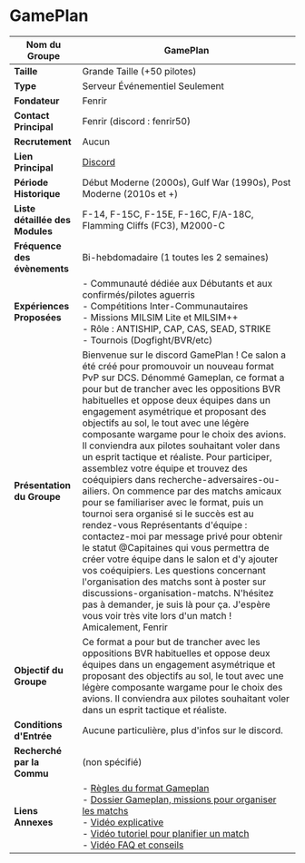 # GamePlan

| **Nom du Groupe**                           | GamePlan                                                  |
|---------------------------------------------|-----------------------------------------------------------|
| **Taille**                                  | Grande Taille (+50 pilotes)                               |
| **Type**                                    | Serveur Événementiel Seulement                            |
| **Fondateur**                               | Fenrir                                                    |
| **Contact Principal**                       | Fenrir (discord : fenrir50)                               |
| **Recrutement**                             | Aucun                                                     |
| **Lien Principal**                          | [Discord](https://discord.gg/RMHbJapcru)                 |
| **Période Historique**                      | Début Moderne (2000s), Gulf War (1990s), Post Moderne (2010s et +) |
| **Liste détaillée des Modules**             | F-14, F-15C, F-15E, F-16C, F/A-18C, Flamming Cliffs (FC3), M2000-C |
| **Fréquence des évènements**               | Bi-hebdomadaire (1 toutes les 2 semaines)                 |
| **Expériences Proposées**                   | - Communauté dédiée aux Débutants et aux confirmés/pilotes aguerris <br> - Compétitions Inter-Communautaires <br> - Missions MILSIM Lite et MILSIM++ <br> - Rôle : ANTISHIP, CAP, CAS, SEAD, STRIKE <br> - Tournois (Dogfight/BVR/etc) |
| **Présentation du Groupe**                  | Bienvenue sur le discord GamePlan ! Ce salon a été créé pour promouvoir un nouveau format PvP sur DCS. Dénommé Gameplan, ce format a pour but de trancher avec les oppositions BVR habituelles et oppose deux équipes dans un engagement asymétrique et proposant des objectifs au sol, le tout avec une légère composante wargame pour le choix des avions. Il conviendra aux pilotes souhaitant voler dans un esprit tactique et réaliste. Pour participer, assemblez votre équipe et trouvez des coéquipiers dans ⁠recherche-adversaires-ou-ailiers. On commence par des matchs amicaux pour se familiariser avec le format, puis un tournoi sera organisé si le succès est au rendez-vous Représentants d'équipe : contactez-moi par message privé pour obtenir le statut @Capitaines qui vous permettra de créer votre équipe dans le salon et d'y ajouter vos coéquipiers. Les questions concernant l'organisation des matchs sont à poster sur ⁠discussions-organisation-matchs. N'hésitez pas à demander, je suis là pour ça. J'espère vous voir très vite lors d'un match ! Amicalement, Fenrir |
| **Objectif du Groupe**                      | Ce format a pour but de trancher avec les oppositions BVR habituelles et oppose deux équipes dans un engagement asymétrique et proposant des objectifs au sol, le tout avec une légère composante wargame pour le choix des avions. Il conviendra aux pilotes souhaitant voler dans un esprit tactique et réaliste. |
| **Conditions d'Entrée**                     | Aucune particulière, plus d'infos sur le discord.         |
| **Recherché par la Commu**                  | (non spécifié)                                            |
| **Liens Annexes**                           | - [Règles du format Gameplan](https://docs.google.com/document/d/1XPCaTrKj0byvCoECIs7xKn54y-UDfDBikki3BanjoBw/edit?usp=drive_link) <br> - [Dossier Gameplan, missions pour organiser les matchs](https://drive.google.com/drive/folders/1ClqXGeLdjCcCHuj7MGP3ERgbN3wXXPyU?hl=fr) <br> - [Vidéo explicative](https://youtu.be/npPFH4VC9xk?si=LqBc-pC2lN3ZBZAq) <br> - [Vidéo tutoriel pour planifier un match](https://youtu.be/brshHTpPVQo?si=iHMcHAtnmjgFBX1F) <br> - [Vidéo FAQ et conseils](https://www.youtube.com/watch?v=BFeDfyjvVrk) |
